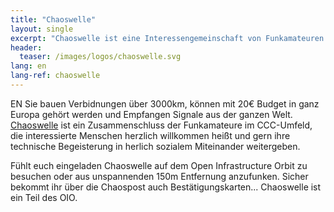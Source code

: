 ```yaml
---
title: "Chaoswelle"
layout: single
excerpt: "Chaoswelle ist eine Interessengemeinschaft von Funkamateuren im Umfeld des CCC und bereichern den OIO mit potentiell intergalaktischem Kontakt."
header:
  teaser: /images/logos/chaoswelle.svg
lang: en
lang-ref: chaoswelle
---
```

EN
Sie bauen Verbidnungen über 3000km, können mit 20€ Budget in ganz Europa gehört werden und Empfangen Signale aus der ganzen Welt. [Chaoswelle](https://www.chaoswelle.de/ "Homepage Chaoswelle") ist ein Zusammenschluss der Funkamateure im CCC-Umfeld, die interessierte Menschen herzlich willkommen heißt und gern ihre technische Begeisterung in herlich sozialem Miteinander weitergeben. 

Fühlt euch eingeladen Chaoswelle auf dem Open Infrastructure Orbit zu besuchen oder aus unspannenden 150m Entfernung anzufunken. Sicher bekommt ihr über die Chaospost auch Bestätigungskarten... Chaoswelle ist ein Teil des OIO.
